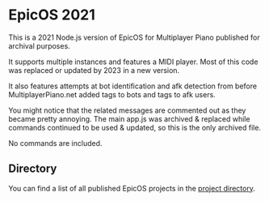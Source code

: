 # EpicOS 2021

This is a 2021 Node.js version of EpicOS for Multiplayer Piano published for archival purposes.

It supports multiple instances and features a MIDI player. Most of this code was replaced or updated by 2023 in a new version.

It also features attempts at bot identification and afk detection from before MultiplayerPiano.net added tags to bots and tags to afk users.

You might notice that the related messages are commented out as they became pretty annoying.
The main app.js was archived & replaced while commands continued to be used & updated, so this is the only archived file.

No commands are included.

## Directory

You can find a list of all published EpicOS projects in the [project directory](https://github.com/slowstone72/EpicOS).
